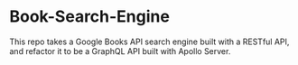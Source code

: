 # Book-Search-Engine
This repo takes a Google Books API search engine built with a RESTful API, and refactor it to be a GraphQL API built with Apollo Server. 

